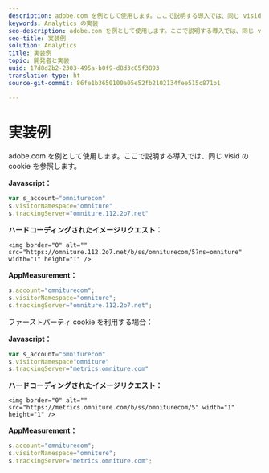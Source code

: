 ```yaml
---
description: adobe.com を例として使用します。ここで説明する導入では、同じ visid の cookie を参照します。
keywords: Analytics の実装
seo-description: adobe.com を例として使用します。ここで説明する導入では、同じ visid の cookie を参照します。
seo-title: 実装例
solution: Analytics
title: 実装例
topic: 開発者と実装
uuid: 17d8d2b2-2303-495a-b0f9-d8d3c05f3893
translation-type: ht
source-git-commit: 86fe1b3650100a05e52fb2102134fee515c871b1

---
```



# 実装例

adobe.com を例として使用します。ここで説明する導入では、同じ visid の cookie を参照します。

**Javascript：**

```js
var s_account="omniturecom" 
s.visitorNamespace="omniture" 
s.trackingServer="omniture.112.2o7.net"
```

**ハードコーディングされたイメージリクエスト：**

```
<img border="0" alt="" src="https://omniture.112.2o7.net/b/ss/omniturecom/5?ns=omniture" width="1" height="1" /> 
```

**AppMeasurement：**

```js
s.account="omniturecom"; 
s.visitorNamespace="omniture"; 
s.trackingServer="omniture.112.2o7.net";
```

ファーストパーティ cookie を利用する場合：

**Javascript：**

```js
var s_account="omniturecom" 
s.visitorNamespace"omniture" 
s.trackingServer="metrics.omniture.com"
```

**ハードコーディングされたイメージリクエスト：**

```
<img border="0" alt="" src="https://metrics.omniture.com/b/ss/omniturecom/5" width="1" height="1" />
```

**AppMeasurement：**

```js
s.account="omniturecom"; 
s.visitorNamespace="omniture"; 
s.trackingServer="metrics.omniture.com";
```

